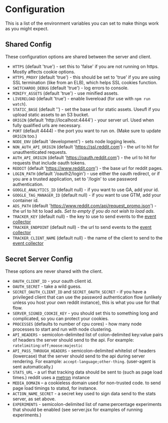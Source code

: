 Configuration
=============

This is a list of the environment variables you can set to make things work as
you might expect.

Shared Config
-------------

These configuration options are shared between the server and client.

* `HTTPS` (default 'true') - set this to 'false' if you are not running on
  https. Mostly affects cookie options.
* `HTTPS_PROXY` (default 'true') - this should be set to 'true' if you are
  using SSL termination (like from an ELB), which helps SSL cookies function.
* `SWITCHAROO_DEBUG` (default 'true') - log errors to console.
* `MINIFY_ASSETS` (default 'true') - use minified assets.
* `LIVERELOAD` (default 'true') - enable livereload (for use with `npm run watch`).
* `STATIC_BASE` (default '') - set the base url for static assets. Useufl if
  you upload static assets to an S3 bucket.
* `ORIGIN` (default 'http://localhost:4444') - your server url. Used when
  fully qualified urls are necessary.
* `PORT` (default 4444) - the port you want to run on. (Make sure to update
  `ORIGIN` too.)
* `NODE_ENV` (default 'development') - sets node logging levels.
* `NON_AUTH_API_ORIGIN` (default 'https://ssl.reddit.com') - the url to hit for
  unauthenticated requests.
* `AUTH_API_ORIGIN` (default 'https://oauth.reddit.com') -  the url to hit for
  requests that include oauth tokens.
* `REDDIT` (default 'https://www.reddit.com') - the base url for reddit pages.
* `LOGIN_PATH` (default '/oauth2/login') - use either the oauth redirect, or if
  you are a trusted application, set to '/login' to use password authentication.
* `GOOGLE_ANALYTICS_ID` (default null) - if you want to use GA, add your id.
* `GOOGLE_TAG_MANAGER_ID` (default null) - if you want to use GTM, add your container id.
* `ADS_PATH` (default  'https://www.reddit.com/api/request_promo.json') - the
  url to hit to load ads. *Set to empty if you do not wish to load ads.*
* `TRACKER_KEY` (default null) - the key to use to send events to the [event collector](https://github.com/reddit/event-collector)
* `TRACKER_ENDPOINT` (default null) - the url to send events to the [event collector](https://github.com/reddit/event-collector)
* `TRACKER_CLIENT_NAME` (default null) - the name of the client to send to the [event collector](https://github.com/reddit/event-collector)

Secret Server Config
--------------------

These options are never shared with the client.

* `OAUTH_CLIENT_ID` - your oauth client id.
* `OAUTH_SECRET` - take a wild guess.
* `SECRET_OAUTH_CLIENT_ID` and `SECRET_OAUTH_SECRET` - if you have a
  privileged client that can use the password authentication flow (unlikely
  unless you host your own reddit instance), this is what you use for that flow.
* `SERVER_SIGNED_COOKIE_KEY` - you should set this to something long and
  complicated, so you can protect your cookies.
* `PROCESSES` (defaults to number of cpu cores) - how many node processes
  to start and run with node clustering.
* `API_HEADERS` - semicolon-delimited list of colon-delimited
  key:value pairs of headers the server should send to the api. For example:
  `ratelimiting:off;moose:majestic`
* `API_PASS_THROUGH_HEADERS` - semicolon-delimited whitelist of headers (lowercase)
  that the server should send to the api during server rendering. For example:
  `accept-language;other-thing`. (user-agent is sent automatically.)
* `STATS_URL` - a url that tracking data should be sent to (such as page
  load times.) reddit uses a [metron](https://github.com/reddit/metron) instance
* `MEDIA_DOMAIN` – a cookieless domain used for non-trusted code.
  to send page load timings to statsd, for instance.
* `ACTION_NAME_SECRET` - a secret key used to sign data send to the stats
  server, as set above.
* `EXPERIMENTS` - semicolon-delimited list of name:percentage experiments that
  should be enabled (see server.jsx for examples of running experiments.)
